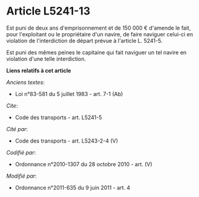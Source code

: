 # Article L5241-13

Est puni de deux ans d'emprisonnement et de 150 000 € d'amende le fait, pour l'exploitant ou le propriétaire d'un navire, de
faire naviguer celui-ci en violation de l'interdiction de départ prévue à l'article L. 5241-5. 

Est puni des mêmes peines le capitaine qui fait naviguer un tel navire en violation d'une telle interdiction.

**Liens relatifs à cet article**

_Anciens textes_:

  - Loi n°83-581 du 5 juillet 1983 - art. 7-1 (Ab)

_Cite_:

  - Code des transports - art. L5241-5

_Cité par_:

  - Code des transports - art. L5243-2-4 (V)

_Codifié par_:

  - Ordonnance n°2010-1307 du 28 octobre 2010 - art. (V)

_Modifié par_:

  - Ordonnance n°2011-635 du 9 juin 2011 - art. 4
